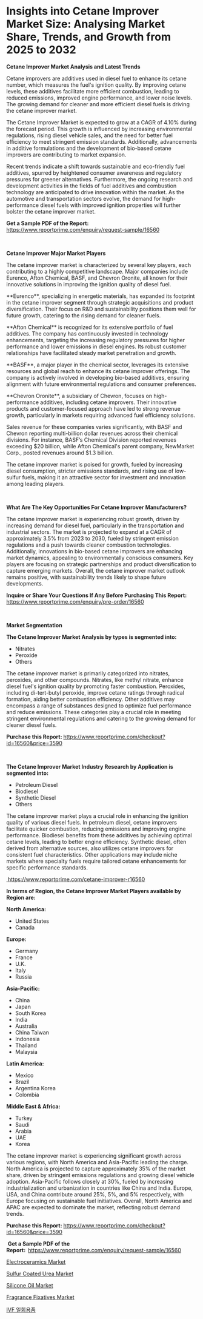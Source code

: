 <p><h1>Insights into Cetane Improver Market Size: Analysing Market Share, Trends, and Growth from 2025 to 2032</h1></p><p><strong>Cetane Improver Market Analysis and Latest Trends</strong></p>
<p><p>Cetane improvers are additives used in diesel fuel to enhance its cetane number, which measures the fuel's ignition quality. By improving cetane levels, these additives facilitate more efficient combustion, leading to reduced emissions, improved engine performance, and lower noise levels. The growing demand for cleaner and more efficient diesel fuels is driving the cetane improver market.</p><p>The Cetane Improver Market is expected to grow at a CAGR of 4.10% during the forecast period. This growth is influenced by increasing environmental regulations, rising diesel vehicle sales, and the need for better fuel efficiency to meet stringent emission standards. Additionally, advancements in additive formulations and the development of bio-based cetane improvers are contributing to market expansion.</p><p>Recent trends indicate a shift towards sustainable and eco-friendly fuel additives, spurred by heightened consumer awareness and regulatory pressures for greener alternatives. Furthermore, the ongoing research and development activities in the fields of fuel additives and combustion technology are anticipated to drive innovation within the market. As the automotive and transportation sectors evolve, the demand for high-performance diesel fuels with improved ignition properties will further bolster the cetane improver market.</p></p>
<p><strong>Get a Sample PDF of the Report:&nbsp;</strong> <a href="https://www.reportprime.com/enquiry/request-sample/16560?utm_campaign=38&utm_medium=2&utm_source=Github&utm_content=ia&utm_term=18032025&utm_id=cetane-improver">https://www.reportprime.com/enquiry/request-sample/16560</a></p>
<p>&nbsp;</p>
<p><strong>Cetane Improver Major Market Players</strong></p>
<p><p>The cetane improver market is characterized by several key players, each contributing to a highly competitive landscape. Major companies include Eurenco, Afton Chemical, BASF, and Chevron Oronite, all known for their innovative solutions in improving the ignition quality of diesel fuel.</p><p>**Eurenco**, specializing in energetic materials, has expanded its footprint in the cetane improver segment through strategic acquisitions and product diversification. Their focus on R&D and sustainability positions them well for future growth, catering to the rising demand for cleaner fuels.</p><p>**Afton Chemical** is recognized for its extensive portfolio of fuel additives. The company has continuously invested in technology enhancements, targeting the increasing regulatory pressures for higher performance and lower emissions in diesel engines. Its robust customer relationships have facilitated steady market penetration and growth.</p><p>**BASF**, a major player in the chemical sector, leverages its extensive resources and global reach to enhance its cetane improver offerings. The company is actively involved in developing bio-based additives, ensuring alignment with future environmental regulations and consumer preferences.</p><p>**Chevron Oronite**, a subsidiary of Chevron, focuses on high-performance additives, including cetane improvers. Their innovative products and customer-focused approach have led to strong revenue growth, particularly in markets requiring advanced fuel efficiency solutions.</p><p>Sales revenue for these companies varies significantly, with BASF and Chevron reporting multi-billion dollar revenues across their chemical divisions. For instance, BASF’s Chemical Division reported revenues exceeding $20 billion, while Afton Chemical's parent company, NewMarket Corp., posted revenues around $1.3 billion.</p><p>The cetane improver market is poised for growth, fueled by increasing diesel consumption, stricter emissions standards, and rising use of low-sulfur fuels, making it an attractive sector for investment and innovation among leading players.</p></p>
<p>&nbsp;</p>
<p><strong>What Are The Key Opportunities For Cetane Improver Manufacturers?</strong></p>
<p><p>The cetane improver market is experiencing robust growth, driven by increasing demand for diesel fuel, particularly in the transportation and industrial sectors. The market is projected to expand at a CAGR of approximately 3.5% from 2023 to 2030, fueled by stringent emission regulations and a push towards cleaner combustion technologies. Additionally, innovations in bio-based cetane improvers are enhancing market dynamics, appealing to environmentally conscious consumers. Key players are focusing on strategic partnerships and product diversification to capture emerging markets. Overall, the cetane improver market outlook remains positive, with sustainability trends likely to shape future developments.</p></p>
<p><strong>Inquire or Share Your Questions If Any Before Purchasing This Report:</strong> <a href="https://www.reportprime.com/enquiry/pre-order/16560?utm_campaign=38&utm_medium=2&utm_source=Github&utm_content=ia&utm_term=18032025&utm_id=cetane-improver">https://www.reportprime.com/enquiry/pre-order/16560</a></p>
<p>&nbsp;</p>
<p><strong>Market Segmentation</strong></p>
<p><strong>The Cetane Improver Market Analysis by types is segmented into:</strong></p>
<p><ul><li>Nitrates</li><li>Peroxide</li><li>Others</li></ul></p>
<p><p>The cetane improver market is primarily categorized into nitrates, peroxides, and other compounds. Nitrates, like methyl nitrate, enhance diesel fuel's ignition quality by promoting faster combustion. Peroxides, including di-tert-butyl peroxide, improve cetane ratings through radical formation, aiding better combustion efficiency. Other additives may encompass a range of substances designed to optimize fuel performance and reduce emissions. These categories play a crucial role in meeting stringent environmental regulations and catering to the growing demand for cleaner diesel fuels.</p></p>
<p><strong>Purchase this Report:&nbsp;</strong><a href="https://www.reportprime.com/checkout?id=16560&price=3590&utm_campaign=38&utm_medium=2&utm_source=Github&utm_content=ia&utm_term=18032025&utm_id=cetane-improver">https://www.reportprime.com/checkout?id=16560&price=3590</a></p>
<p>&nbsp;</p>
<p><strong>The Cetane Improver Market Industry Research by Application is segmented into:</strong></p>
<p><ul><li>Petroleum Diesel</li><li>Biodiesel</li><li>Synthetic Diesel</li><li>Others</li></ul></p>
<p><p>The cetane improver market plays a crucial role in enhancing the ignition quality of various diesel fuels. In petroleum diesel, cetane improvers facilitate quicker combustion, reducing emissions and improving engine performance. Biodiesel benefits from these additives by achieving optimal cetane levels, leading to better engine efficiency. Synthetic diesel, often derived from alternative sources, also utilizes cetane improvers for consistent fuel characteristics. Other applications may include niche markets where specialty fuels require tailored cetane enhancements for specific performance standards.</p></p>
<p><a href="https://www.reportprime.com/cetane-improver-r16560?utm_campaign=38&utm_medium=2&utm_source=Github&utm_content=ia&utm_term=18032025&utm_id=cetane-improver">&nbsp;https://www.reportprime.com/cetane-improver-r16560</a></p>
<p><strong>In terms of Region, the Cetane Improver Market Players available by Region are:</strong></p>
<p>
    <p> <strong> North America: </strong>
        <ul>
            <li>United States</li>
            <li>Canada</li>
        </ul>
        </p> 
    <p> <strong> Europe: </strong>
        <ul>
            <li>Germany</li>
            <li>France</li>
            <li>U.K.</li>
            <li>Italy</li>
            <li>Russia</li>
        </ul>
        </p> 
    <p> <strong> Asia-Pacific: </strong>
        <ul>
            <li>China</li>
            <li>Japan</li>
            <li>South Korea</li>
            <li>India</li>
            <li>Australia</li>
            <li>China Taiwan</li>
            <li>Indonesia</li>
            <li>Thailand</li>
            <li>Malaysia</li>
        </ul>
        </p> 
    <p> <strong> Latin America: </strong>
        <ul>
            <li>Mexico</li>
            <li>Brazil</li>
            <li>Argentina Korea</li>
            <li>Colombia</li>
        </ul>
        </p> 
    <p> <strong> Middle East & Africa: </strong>
        <ul>
            <li>Turkey</li>
            <li>Saudi</li>
            <li>Arabia</li>
            <li>UAE</li>
            <li>Korea</li>
        </ul>
    </p>
    </p>
<p><p>The cetane improver market is experiencing significant growth across various regions, with North America and Asia-Pacific leading the charge. North America is projected to capture approximately 35% of the market share, driven by stringent emissions regulations and growing diesel vehicle adoption. Asia-Pacific follows closely at 30%, fueled by increasing industrialization and urbanization in countries like China and India. Europe, USA, and China contribute around 25%, 5%, and 5% respectively, with Europe focusing on sustainable fuel initiatives. Overall, North America and APAC are expected to dominate the market, reflecting robust demand trends.</p></p>
<p><strong>Purchase this Report: </strong><a href="https://www.reportprime.com/checkout?id=16560&price=3590&utm_campaign=38&utm_medium=2&utm_source=Github&utm_content=ia&utm_term=18032025&utm_id=cetane-improver">https://www.reportprime.com/checkout?id=16560&price=3590</a></p>
<p>&nbsp;<strong>Get a Sample PDF of the Report:&nbsp;&nbsp;</strong><a href="https://www.reportprime.com/enquiry/request-sample/16560?utm_campaign=38&utm_medium=2&utm_source=Github&utm_content=ia&utm_term=18032025&utm_id=cetane-improver">https://www.reportprime.com/enquiry/request-sample/16560</a></p>
<p><strong></strong></p>
<p><p><a href="https://github.com/syskamazucqa/Market-Research-Report-List-1/blob/main/electroceramics-market.md?utm_campaign=38&utm_medium=2&utm_source=Github&utm_content=ia&utm_term=18032025&utm_id=cetane-improver">Electroceramics Market</a></p><p><a href="https://github.com/cezilfinerv9/Market-Research-Report-List-1/blob/main/sulfur-coated-urea-market.md?utm_campaign=38&utm_medium=2&utm_source=Github&utm_content=ia&utm_term=18032025&utm_id=cetane-improver">Sulfur Coated Urea Market</a></p><p><a href="https://github.com/thanenegenqa/Market-Research-Report-List-1/blob/main/silicone-oil-market.md?utm_campaign=38&utm_medium=2&utm_source=Github&utm_content=ia&utm_term=18032025&utm_id=cetane-improver">Silicone Oil Market</a></p><p><a href="https://github.com/lelkohydesyj/Market-Research-Report-List-1/blob/main/fragrance-fixatives-market.md?utm_campaign=38&utm_medium=2&utm_source=Github&utm_content=ia&utm_term=18032025&utm_id=cetane-improver">Fragrance Fixatives Market</a></p><p><a href="https://github.com/laholand/Market-Research-Report-List-7/blob/main/961203746988.md?utm_campaign=38&utm_medium=2&utm_source=Github&utm_content=ia&utm_term=18032025&utm_id=cetane-improver">IVF 일회용품</a></p></p>